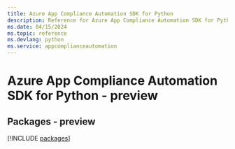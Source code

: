 ```yaml
---
title: Azure App Compliance Automation SDK for Python
description: Reference for Azure App Compliance Automation SDK for Python
ms.date: 04/15/2024
ms.topic: reference
ms.devlang: python
ms.service: appcomplianceautomation
---
```

# Azure App Compliance Automation SDK for Python - preview
## Packages - preview
[!INCLUDE [packages](app-compliance-automation-index.md)]